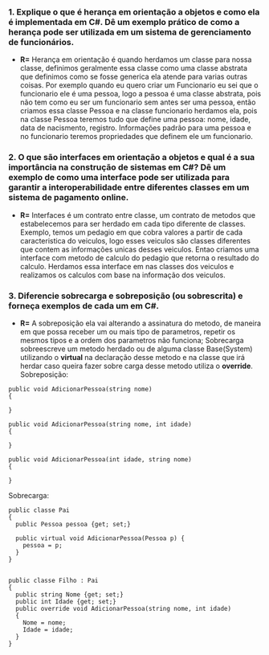  

### 1. Explique o que é herança em orientação a objetos e como ela é implementada em C#. Dê um exemplo prático de como a herança pode ser utilizada em um sistema de gerenciamento de funcionários. 
 - **R=** Herança em orientação é quando herdamos um classe para nossa classe, definimos geralmente essa classe como uma classe abstrata que definimos como se fosse generica ela atende para varias outras coisas. Por exemplo quando eu quero criar um Funcionario eu sei que o funcionario ele é uma pessoa, logo a pessoa é uma classe abstrata, pois não tem como eu ser um funcionario sem antes ser uma pessoa, então criamos essa classe Pessoa e na classe funcionario herdamos ela, pois na classe Pessoa teremos tudo que define uma pessoa: nome, idade, data de nacismento, registro. Informações padrão para uma pessoa e no funcionario teremos propriedades que definem ele um funcionario.

 ### 2. O que são interfaces em orientação a objetos e qual é a sua importância na construção de sistemas em C#? Dê um exemplo de como uma interface pode ser utilizada para garantir a interoperabilidade entre diferentes classes em um sistema de pagamento online.
 - **R=** Interfaces é um contrato entre classe, um contrato de metodos que estabelecemos para ser herdado em cada tipo diferente de classes. Exemplo, temos um pedagio em que cobra valores a partir de cada caracteristica do veiculos, logo esses veiculos são classes diferentes que contem as informações unicas desses veiculos. Entao criamos uma interface com metodo de calculo do pedagio que retorna o resultado do calculo. Herdamos essa interface em nas classes dos veiculos e realizamos os calculos com base na informação dos veiculos.

 ### 3. Diferencie sobrecarga e sobreposição (ou sobrescrita) e forneça exemplos de cada um em C#.
 - **R=** A sobreposição ela vai alterando a assinatura do metodo, de maneira em que possa receber um ou mais tipo de parametros, repetir os mesmos tipos e a ordem dos parametros não funciona; Sobrecarga sobreescreve um metodo herdado ou de alguma classe Base(System) utilizando o **virtual** na declaração desse metodo e na classe que irá herdar caso queira fazer sobre carga desse metodo utiliza o **override**.
 Sobreposição:
```
public void AdicionarPessoa(string nome) 
{

}

public void AdicionarPessoa(string nome, int idade) 
{

}

public void AdicionarPessoa(int idade, string nome) 
{

}

```

 Sobrecarga:
```
public classe Pai 
{
  public Pessoa pessoa {get; set;}

  public virtual void AdicionarPessoa(Pessoa p) {
    pessoa = p;
  }
}


public classe Filho : Pai
{
  public string Nome {get; set;}
  public int Idade {get; set;}
  public override void AdicionarPessoa(string nome, int idade) 
  {
    Nome = nome;
    Idade = idade;
  }
}

```